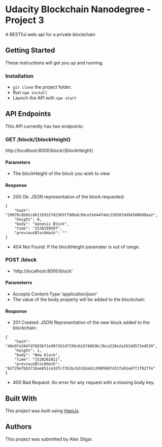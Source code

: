 # Udacity Blockchain Nanodegree - Project 3

A RESTful web-api for a private blockchain

## Getting Started

These instructions will get you up and running.

### Installation 

- `git clone` the project folder.
- Run `npm install`
- Launch the API with `npm start`

## API Endpoints

This API currently has two endpoints:

### GET /block/{blockHeight}
http://localhost:8000/block/{blockHeight}

#### Parameters
- The blockHeight of the block you wish to view

#### Response
- 200 Ok: JSON representation of the block requested:
```
{
    "hash": "29070c8b92cd61359327d2365ff90bdc99cefeb44f4dc220507dd94508690aa2",
    "height": 0,
    "body": "Genesis Block",
    "time": "1538199597",
    "previousBlockHash": ""
}
```
- 404 Not Found: If the blockHeight paramater is out of range.

### POST /block
- 'http://localhost:8000/block'


#### Parameterrs
- Accepts Content-Type 'application/json'
- The value of the body property will be added to the blockchain

#### Response
- 201 Created: JSON Representation of the new block added to the blockchain:
```
{
    "hash": "40e97a3847d7883bf1e997261d7339c62d748836c3bce228e2a263dd573ed539",
    "height": 1,
    "body": "New block",
    "time": "1538202811",
    "previousBlockHash": "62f29efbb3716ae651ce3dfc7352bcb32d2e62c0905007d31fa91a6ff1f027fe"
}
```
- 400 Bad Request: An error for any request with a missing body key.

## Built With
This project was built using [HapiJs](https://hapijs.com/).

## Authors
This project was submitted by Alex Sligar.